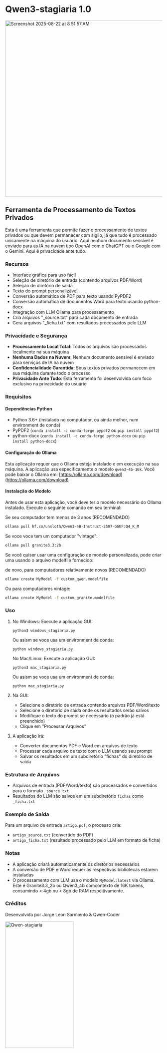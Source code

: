 # Qwen3-stagiaria 1.0

<img width="639" height="564" alt="Screenshot 2025-08-22 at 8 51 57 AM" src="https://github.com/user-attachments/assets/5c11a648-d148-4fe8-a099-a63df2180177" />


## Ferramenta de Processamento de Textos Privados

Esta é uma ferramenta que permite fazer o processamento de textos privados ou que devem permanecer com sigilo, já que tudo é processado unicamente na máquina do usuário. Aqui nenhum documento sensível é enviado para as IA na nuvem tipo OpenAI com o ChatGPT ou o Google com o Gemini. Aqui é privacidade ante tudo.

### Recursos

- Interface gráfica para uso fácil
- Seleção de diretório de entrada (contendo arquivos PDF/Word)
- Seleção de diretório de saída
- Texto do prompt personalizável
- Conversão automática de PDF para texto usando PyPDF2
- Conversão automática de documentos Word para texto usando python-docx
- Integração com LLM Ollama para processamento
- Cria arquivos "_source.txt" para cada documento de entrada
- Gera arquivos "_ficha.txt" com resultados processados pelo LLM

### Privacidade e Segurança

- **Processamento Local Total**: Todos os arquivos são processados localmente na sua máquina
- **Nenhuma Dados na Nuvem**: Nenhum documento sensível é enviado para serviços de IA na nuvem
- **Confidencialidade Garantida**: Seus textos privados permanecem em sua máquina durante todo o processo
- **Privacidade Ante Tudo**: Esta ferramenta foi desenvolvida com foco exclusivo na privacidade do usuário

### Requisitos

#### Dependências Python
- Python 3.6+ (instalado no computador, ou ainda melhor, num environment de conda)
- PyPDF2 (`conda install -c conda-forge pypdf2` ou `pip install pypdf2`)
- python-docx (`conda install -c conda-forge python-docx` ou `pip install python-docx`)

#### Configuração do Ollama
Esta aplicação requer que o Ollama esteja instalado e em execução na sua máquina. A aplicação usa especificamente o modelo `qwen3-4b-16k`. Você pode baixar o Ollama em: [https://ollama.com/download](https://ollama.com/download)

#### Instalação do Modelo
Antes de usar esta aplicação, você deve ter o modelo necessário do Ollama instalado. Execute o seguinte comando em seu terminal:

Se seu computador tem menos de 3 anos (RECOMENDADO)

```bash
ollama pull hf.co/unsloth/Qwen3-4B-Instruct-2507-GGUF:Q4_K_M
```

Se voce voce tem um computador "vintage":
```bash
ollama pull granite3.3:2b
```

Se você quiser usar uma configuração de modelo personalizada, pode criar uma usando o arquivo modelfile fornecido:

de novo, para computadores relativamente novos (RECOMENDADO)
```bash
ollama create MyModel -f custom_qwen.modelfile
```

Ou para computadores vintage:
```bash
ollama create MyModel -f custom_granite.modelfile
```

### Uso

1. No Windows: Execute a aplicação GUI:
   ```
   python3 windows_stagiaria.py
   ```
   Ou asism se voce usa um environment de conda:
   ```
   python windows_stagiaria.py
   ```

   No Mac/Linux: Execute a aplicação GUI:
   ```
   python3 mac_stagiaria.py
   ```
   Ou asism se voce usa um environment de conda:
   ```
   python mac_stagiaria.py
   ```

2. Na GUI:
   - Selecione o diretório de entrada contendo arquivos PDF/Word/texto
   - Selecione o diretório de saída onde os resultados serão salvos
   - Modifique o texto do prompt se necessário (o padrão já está preenchido)
   - Clique em "Processar Arquivos"

3. A aplicação irá:
   - Converter documentos PDF e Word em arquivos de texto
   - Processar cada arquivo de texto com o LLM usando seu prompt
   - Salvar os resultados em um subdiretório "fichas" do diretório de saída

### Estrutura de Arquivos

- Arquivos de entrada (PDF/Word/texto) são processados e convertidos para o formato `_source.txt`
- Resultados do LLM são salvos em um subdiretório `fichas` como `_ficha.txt`

### Exemplo de Saída

Para um arquivo de entrada `artigo.pdf`, o processo cria:
- `artigo_source.txt` (convertido do PDF)
- `artigo_ficha.txt` (resultado processado pelo LLM em formato de ficha)

### Notas

- A aplicação criará automaticamente os diretórios necessários
- A conversão de PDF e Word requer as respectivas bibliotecas estarem instaladas
- O processamento com LLM usa o modelo `MyModel:latest` via Ollama. Este é Granite3.3_2b ou Qwen3_4b comcontexto de 16K tokens, consumindo < 4gb ou < 8gb de RAM respeitivamente.

### Créditos

Desenvolvida por Jorge Leon Sarmiento & Qwen-Coder

<img width="219" height="404" alt="Qwen-stagiaria" src="https://github.com/user-attachments/assets/ce6aebf3-93b4-4c3f-8204-5ce993098d90" />


